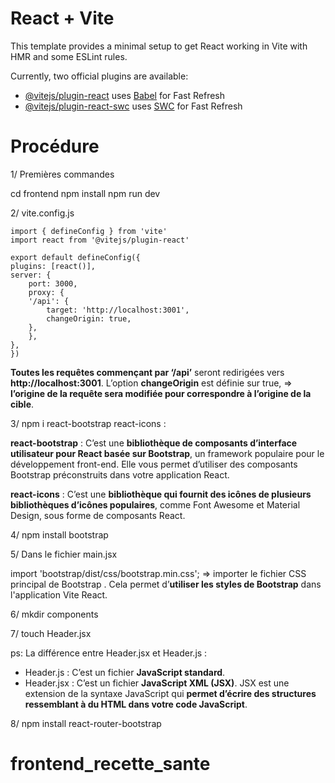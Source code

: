 # React + Vite

This template provides a minimal setup to get React working in Vite with HMR and some ESLint rules.

Currently, two official plugins are available:

- [@vitejs/plugin-react](https://github.com/vitejs/vite-plugin-react/blob/main/packages/plugin-react/README.md) uses [Babel](https://babeljs.io/) for Fast Refresh
- [@vitejs/plugin-react-swc](https://github.com/vitejs/vite-plugin-react-swc) uses [SWC](https://swc.rs/) for Fast Refresh

# Procédure 

1/  Premières commandes

  cd frontend
  npm install
  npm run dev

2/ vite.config.js

    import { defineConfig } from 'vite'
    import react from '@vitejs/plugin-react'

    export default defineConfig({
    plugins: [react()],
    server: {
        port: 3000,
        proxy: {
        '/api': {
            target: 'http://localhost:3001',
            changeOrigin: true,
        },
        },
    },
    })

**Toutes les requêtes commençant par ‘/api’** seront redirigées vers **http://localhost:3001**. 
L’option **changeOrigin** est définie sur true, => **l’origine de la requête sera modifiée pour correspondre à l’origine de la cible**.


3/  npm i react-bootstrap react-icons :

**react-bootstrap** : C’est une **bibliothèque de composants d’interface utilisateur pour React basée sur Bootstrap**, un framework populaire pour le développement front-end. Elle vous permet d’utiliser des composants Bootstrap préconstruits dans votre application React.

**react-icons** : C’est une **bibliothèque qui fournit des icônes de plusieurs bibliothèques d’icônes populaires**, comme Font Awesome et Material Design, sous forme de composants React.


4/ npm install bootstrap


5/ Dans le fichier main.jsx

import 'bootstrap/dist/css/bootstrap.min.css'; => importer le fichier CSS principal de Bootstrap . Cela permet d’**utiliser les styles de Bootstrap** dans l'application Vite React.

6/ mkdir components

7/ touch Header.jsx

ps: La différence entre Header.jsx et Header.js :
 - Header.js : C’est un fichier **JavaScript standard**. 
 - Header.jsx : C’est un fichier **JavaScript XML (JSX)**. JSX est une extension de la syntaxe JavaScript qui **permet d’écrire des structures ressemblant à du HTML dans votre code JavaScript**.



8/ npm install react-router-bootstrap
# frontend_recette_sante
